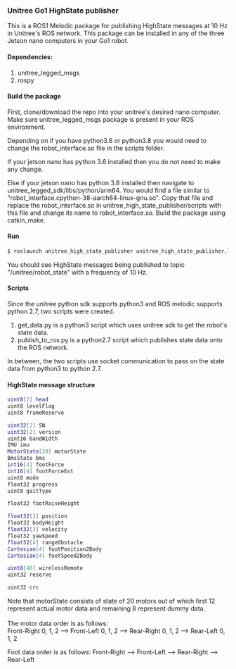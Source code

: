 ### Unitree Go1 HighState publisher

This is a ROS1 Melodic package for publishing HighState messages at 10 Hz in Unitree's ROS network. 
This package can be installed in any of the three Jetson nano computers in your Go1 robot.

#### Dependencies:

1. unitree_legged_msgs
2. rospy

#### Build the package

First, clone/download the repo into your unitree's desired nano computer. Make sure unitree_legged_msgs package is present in your ROS environment.

Depending on if you have python3.6 or python3.8 you would need to change the robot_interface.so file in the scripts folder.

If your jetson nano has python 3.6 installed then you do not need to make any change.

Else if your jetson nano has python 3.8 installed then navigate to unitree_legged_sdk/libs/python/arm64. You would find a file similar to "robot_interface.cpython-38-aarch64-linux-gnu.so".
Copy that file and replace the robot_interface.so in unitree_high_state_publisher/scripts with this file and change its name to robot_interface.so.
Build the package using catkin_make.

#### Run

```bash
$ roslaunch unitree_high_state_publisher unitree_high_state_publisher.launch
```

You should see HighState messages being published to topic "/unitree/robot_state" with a frequency of 10 Hz.

#### Scripts

Since the unitree python sdk supports python3 and ROS melodic supports python 2.7, two scripts were created.

1. get_data.py is a python3 script which uses unitree sdk to get the robot's state data.
2. publish_to_ros.py is a python2.7 script which publishes state data onto the ROS network.

In between, the two scripts use socket communication to pass on the state data from python3 to python 2.7.

#### HighState message structure
```bash
uint8[2] head
uint8 levelFlag
uint8 frameReserve

uint32[2] SN
uint32[2] version
uint16 bandWidth
IMU imu
MotorState[20] motorState
BmsState bms
int16[4] footForce
int16[4] footForceEst
uint8 mode
float32 progress
uint8 gaitType

float32 footRaiseHeight

float32[3] position
float32 bodyHeight  
float32[3] velocity 
float32 yawSpeed	   
float32[4] rangeObstacle
Cartesian[4] footPosition2Body
Cartesian[4] footSpeed2Body

uint8[40] wirelessRemote
uint32 reserve

uint32 crc
```

Note that motorState consists of state of 20 motors out of which first 12 represent actual motor data and remaining 8 represent dummy data. \
\
The motor data order is as follows:\
Front-Right 0, 1, 2 --> Front-Left 0, 1, 2 -->  Rear-Right 0, 1, 2 --> Rear-Left 0, 1, 2 


Foot data order is as follows:
Front-Right --> Front-Left -->  Rear-Right --> Rear-Left
